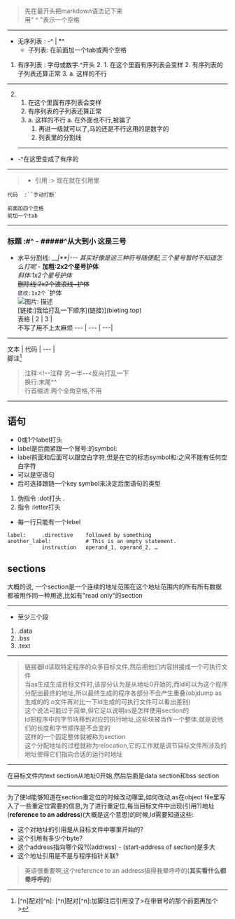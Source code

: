 >先在最开头把markdown语法记下来  
>用" ^ "表示一个空格
___
- 无序列表 :   -^  | *^ 
	- 子列表: 在前面加一个tab或两个空格
1. 有序列表	: 字母或数字.^开头
	2. 1. 在这个里面有序列表会变样
	2. 有序列表的子列表还算正常
	3. a. 这样的不行

___
2.  1. 在这个里面有序列表会变样
    2. 有序列表的子列表还算正常
	3. a. 这样的不行
	a. 在外面也不行,被骗了
    	1. 再进一级就可以了,马的还是不行这用的是数字的 
    	2. 列表里的分割线
    ___
- -^在这里变成了有序的
___


>- 引用	:> 现在就在引用里
``` 
代码	:``手动打断`
```

    前面加四个空格
	前加一个tab
___
> 
### 标题	:#^ - #####^从大到小 这是三号
- 水平分割线: ___|***|--- 其实好像是这三种符号随便配,三个星号暂时不知道怎么打呢
-*_
**加粗:2x2个星号护体**  
*斜体:1x2个星号护体*  
~~删除线:2x2个波浪线~护体~~  
`底纹:1x2个` `护体  
![图片: ![描述](地址)](bieting.top)   
[链接:]我给打乱一下顺序](链接)](bieting.top)  
表格 | 2 | 3 |  
不写了用不上太麻烦
--- | --- | ---|  
---
文本 | 代码 | --- |  
脚注[^1] 
[^1]:[^n]配对[^n]:
[^n]配对[^n]:加脚注后引用没了>在带冒号的那个前面再加个>
> 注释:<!--注释  另一半--<反向打乱一下  
换行:末尾^^  
行首缩进:两个全角空格,不用

___ 
## 语句
- 0或1个label打头
- label是后面紧跟一个冒号:的symbol:
- label前面和后面可以跟空白字符,但是在它的标志symbol和:之间不能有任何空白字符
- 可以是空语句
- 后可选择跟随一个key symbol来决定后面语句的类型
1. 伪指令	:dot打头 .
2. 指令		:letter打头 
- 每一行只能有一个lebel
``` 
label:     .directive    followed by something
another_label:           # This is an empty statement.
           instruction   operand_1, operand_2, …
```
## sections
大概的说, 一个section是一个连续的地址范围在这个地址范围内的所有所有数据都被用作同一种用途,比如有"read only"的section  
___
- 至少三个段
1. .data
2. .bss
3. .text 
___ 
>链接器ld读取特定程序的众多目标文件,然后把他们内容拼接成一个可执行文件  
当as生成生成目标文件时,该部分认为是从地址0开始的,而ld可以为这个程序分配出最终的地址,所以最终生成的程序各部分不会产生重叠(objdump as生成的的.o文件再对比一下ld生成的可执行文件可以看出差别)  
这个说法可能过于简单,但它足以说明as是怎样使用section的  
ld把程序中的字节块移到对应的执行地址,这些块被当作一个整体,就是说他们的长度和字节顺序是不会变的  
这样的一个固定整体就被称为section  
这个分配地址的过程就称为relocation,它的工作就是调节目标文件所涉及的地址使得它们指向合适的运行时地址

___
在目标文件内text section从地址0开始,然后后面是data section和bss section  
___
为了使ld能够知道在section重定位的时候改动哪里,如何改动,as在object file里写入了一些重定位需要的信息,为了进行重定位,每当目标文件中出现(引用?)地址(**reference to an address**)(大概是这个意思)的时候,ld需要知道这些:
- 这个对地址的引用是从目标文件中哪里开始的?
- 这个引用有多少个byte?
- 这个address指向哪个段?((address) - (start-address of section)是多大
- 这个地址引用是不是与程序指针关联?
>英语很重要啊,这个reference to an address搞得我晕呼呼的(**其实看什么都晕呼呼的**)
